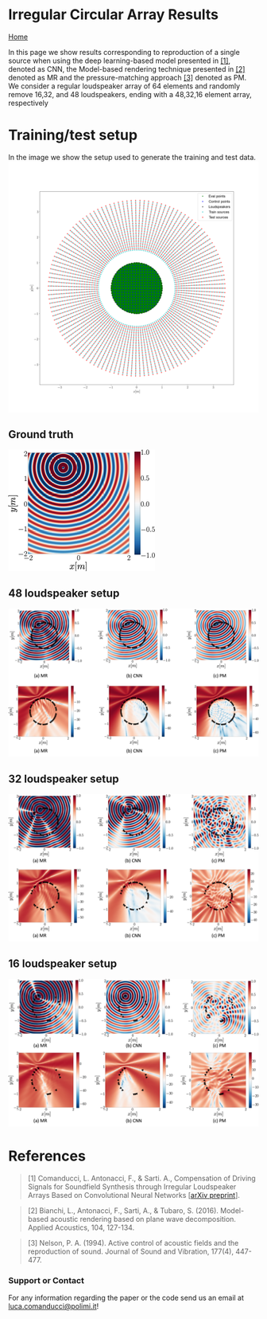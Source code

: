 
# Irregular Circular Array Results
[Home](/deep_learning_soundfield_synthesis_irregular_array/index.html) 

In this page we show results corresponding to reproduction of a single source when using the deep learning-based model presented in  [[1]](#references), denoted as CNN, the Model-based rendering technique presented in [[2]](#references) denoted as MR and the pressure-matching approach [[3]](#references) denoted as PM. We consider a regular loudspeaker array of 64 elements and randomly remove 16,32, and 48 loudspeakers, ending with a 48,32,16 element array, respectively


# Training/test setup
In the image we show the setup used to generate the training and test data.
![real soundfield](images/circular/setup.png)

## Ground truth
![real soundfield](images/circular/gt.png)

## 48 loudspeaker setup
![real soundfield](images/circular/16_ldspks.png)

## 32 loudspeaker setup
![real soundfield](images/circular/32_ldspks.png)
## 16 loudspeaker setup
![real soundfield](images/circular/48_ldspks.png)


# References
>[1] Comanducci, L. Antonacci, F., &  Sarti. A., Compensation of Driving Signals for Soundfield Synthesis through Irregular Loudspeaker Arrays Based on Convolutional Neural Networks [[arXiv preprint]()].

>[2] Bianchi, L., Antonacci, F., Sarti, A., & Tubaro, S. (2016). Model-based acoustic rendering based on plane wave decomposition. Applied Acoustics, 104, 127-134.

>[3] Nelson, P. A. (1994). Active control of acoustic fields and the reproduction of sound. Journal of Sound and Vibration, 177(4), 447-477.


### Support or Contact
For any information regarding the paper or the code send us an email at <luca.comanducci@polimi.it>!

